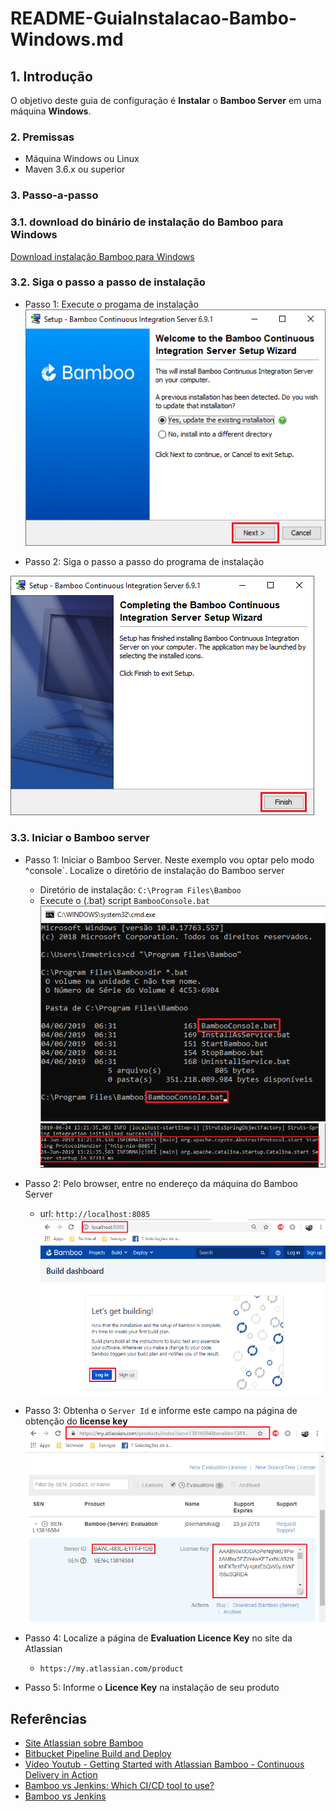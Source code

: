 # README-GuiaInstalacao-Bambo-Windows.md


## 1. Introdução

O objetivo deste guia de configuração é **Instalar** o **Bamboo Server** em uma máquina **Windows**. 


### 2. Premissas

* Máquina Windows ou Linux
* Maven 3.6.x ou superior


### 3. Passo-a-passo

### 3.1. download do binário de instalação do Bamboo para Windows

[Download instalação Bamboo para Windows ](https://br.atlassian.com/software/bamboo/download)


### 3.2. Siga o passo a passo de instalação

* Passo 1: Execute o progama de instalação
![bamboo-printscreen-install-01.png](doc/bamboo-printscreen-install-01.png)

* Passo 2: Siga o passo a passo do programa de instalação

![bamboo-printscreen-install-02.png](doc/bamboo-printscreen-install-02.png)


### 3.3. Iniciar o Bamboo server

* Passo 1: Iniciar o Bamboo Server. Neste exemplo vou optar pelo modo ^console`. Localize o diretório de instalação do Bamboo server
  * Diretório de instalação: `C:\Program Files\Bamboo`
  * Execute o (.bat) script `BambooConsole.bat`
![bamboo-printscreen-install-03.png](doc/bamboo-printscreen-install-03.png)
![bamboo-printscreen-install-04.png](doc/bamboo-printscreen-install-04.png)

* Passo 2: Pelo browser, entre no endereço da máquina do Bamboo Server
  * url: `http://localhost:8085`
![bamboo-printscreen-install-05.png](doc/bamboo-printscreen-install-05.png)

* Passo 3: Obtenha o `Server Id` e informe este campo na página de obtenção do **license key**
![bamboo-printscreen-install-06.png](doc/bamboo-printscreen-install-06.png)

* Passo 4: Localize a página de __Evaluation Licence Key__ no site da Atlassian
  * `https://my.atlassian.com/product`

* Passo 5: Informe o **Licence Key** na instalação de seu produto


## Referências ##

* [Site Atlassian sobre Bamboo](https://br.atlassian.com/software/bamboo)
* [Bitbucket Pipeline Build and Deploy](https://bitbucket.org/product/features/pipelines)
* [Vídeo Youtub - Getting Started with Atlassian Bamboo - Continuous Delivery in Action](https://www.youtube.com/watch?v=rG-XxVYNS4c)
* [Bamboo vs Jenkins: Which CI/CD tool to use?](https://blog.valiantys.com/en/dev-tools-en/jenkins-vs-bamboo/)
* [Bamboo vs Jenkins](https://www.automation-consultants.com/bamboo-vs-jenkins/)

